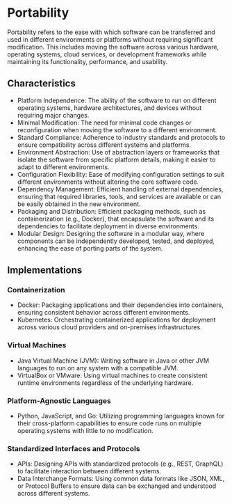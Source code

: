# Portability

Portability refers to the ease with which software can be transferred and used in different environments or platforms without requiring significant modification. This includes moving the software across various hardware, operating systems, cloud services, or development frameworks while maintaining its functionality, performance, and usability.

## Characteristics

- Platform Independence: The ability of the software to run on different operating systems, hardware architectures, and devices without requiring major changes.
- Minimal Modification: The need for minimal code changes or reconfiguration when moving the software to a different environment.
- Standard Compliance: Adherence to industry standards and protocols to ensure compatibility across different systems and platforms.
- Environment Abstraction: Use of abstraction layers or frameworks that isolate the software from specific platform details, making it easier to adapt to different environments.
- Configuration Flexibility: Ease of modifying configuration settings to suit different environments without altering the core software code.
- Dependency Management: Efficient handling of external dependencies, ensuring that required libraries, tools, and services are available or can be easily obtained in the new environment.
- Packaging and Distribution: Efficient packaging methods, such as containerization (e.g., Docker), that encapsulate the software and its dependencies to facilitate deployment in diverse environments.
- Modular Design: Designing the software in a modular way, where components can be independently developed, tested, and deployed, enhancing the ease of porting parts of the system.

## Implementations

### Containerization

- Docker: Packaging applications and their dependencies into containers, ensuring consistent behavior across different environments.
- Kubernetes: Orchestrating containerized applications for deployment across various cloud providers and on-premises infrastructures.

### Virtual Machines

- Java Virtual Machine (JVM): Writing software in Java or other JVM languages to run on any system with a compatible JVM.
- VirtualBox or VMware: Using virtual machines to create consistent runtime environments regardless of the underlying hardware.

### Platform-Agnostic Languages

- Python, JavaScript, and Go: Utilizing programming languages known for their cross-platform capabilities to ensure code runs on multiple operating systems with little to no modification.

### Standardized Interfaces and Protocols

- APIs: Designing APIs with standardized protocols (e.g., REST, GraphQL) to facilitate interaction between different systems.
- Data Interchange Formats: Using common data formats like JSON, XML, or Protocol Buffers to ensure data can be exchanged and understood across different systems.
